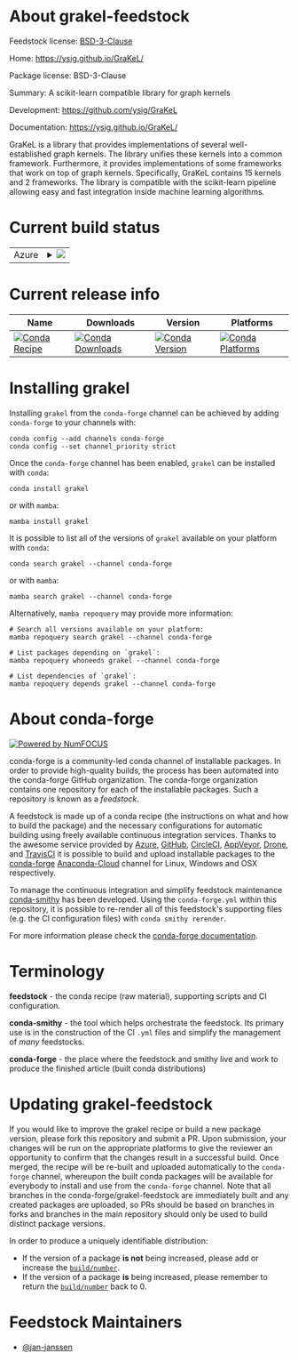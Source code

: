 About grakel-feedstock
======================

Feedstock license: [BSD-3-Clause](https://github.com/conda-forge/grakel-feedstock/blob/main/LICENSE.txt)

Home: https://ysig.github.io/GraKeL/

Package license: BSD-3-Clause

Summary: A scikit-learn compatible library for graph kernels

Development: https://github.com/ysig/GraKeL

Documentation: https://ysig.github.io/GraKeL/

GraKeL is a library that provides implementations of several
well-established graph kernels. The library unifies these kernels
into a common framework. Furthermore, it provides implementations of
some frameworks that work on top of graph kernels. Specifically,
GraKeL contains 15 kernels and 2 frameworks. The library is compatible
with the scikit-learn pipeline allowing easy and fast integration
inside machine learning algorithms.


Current build status
====================


<table>
    
  <tr>
    <td>Azure</td>
    <td>
      <details>
        <summary>
          <a href="https://dev.azure.com/conda-forge/feedstock-builds/_build/latest?definitionId=11495&branchName=main">
            <img src="https://dev.azure.com/conda-forge/feedstock-builds/_apis/build/status/grakel-feedstock?branchName=main">
          </a>
        </summary>
        <table>
          <thead><tr><th>Variant</th><th>Status</th></tr></thead>
          <tbody><tr>
              <td>linux_64_numpy1.22python3.8.____cpython</td>
              <td>
                <a href="https://dev.azure.com/conda-forge/feedstock-builds/_build/latest?definitionId=11495&branchName=main">
                  <img src="https://dev.azure.com/conda-forge/feedstock-builds/_apis/build/status/grakel-feedstock?branchName=main&jobName=linux&configuration=linux%20linux_64_numpy1.22python3.8.____cpython" alt="variant">
                </a>
              </td>
            </tr><tr>
              <td>linux_64_numpy1.22python3.9.____cpython</td>
              <td>
                <a href="https://dev.azure.com/conda-forge/feedstock-builds/_build/latest?definitionId=11495&branchName=main">
                  <img src="https://dev.azure.com/conda-forge/feedstock-builds/_apis/build/status/grakel-feedstock?branchName=main&jobName=linux&configuration=linux%20linux_64_numpy1.22python3.9.____cpython" alt="variant">
                </a>
              </td>
            </tr><tr>
              <td>osx_64_numpy1.22python3.8.____cpython</td>
              <td>
                <a href="https://dev.azure.com/conda-forge/feedstock-builds/_build/latest?definitionId=11495&branchName=main">
                  <img src="https://dev.azure.com/conda-forge/feedstock-builds/_apis/build/status/grakel-feedstock?branchName=main&jobName=osx&configuration=osx%20osx_64_numpy1.22python3.8.____cpython" alt="variant">
                </a>
              </td>
            </tr><tr>
              <td>osx_64_numpy1.22python3.9.____cpython</td>
              <td>
                <a href="https://dev.azure.com/conda-forge/feedstock-builds/_build/latest?definitionId=11495&branchName=main">
                  <img src="https://dev.azure.com/conda-forge/feedstock-builds/_apis/build/status/grakel-feedstock?branchName=main&jobName=osx&configuration=osx%20osx_64_numpy1.22python3.9.____cpython" alt="variant">
                </a>
              </td>
            </tr><tr>
              <td>win_64_numpy1.22python3.8.____cpython</td>
              <td>
                <a href="https://dev.azure.com/conda-forge/feedstock-builds/_build/latest?definitionId=11495&branchName=main">
                  <img src="https://dev.azure.com/conda-forge/feedstock-builds/_apis/build/status/grakel-feedstock?branchName=main&jobName=win&configuration=win%20win_64_numpy1.22python3.8.____cpython" alt="variant">
                </a>
              </td>
            </tr><tr>
              <td>win_64_numpy1.22python3.9.____cpython</td>
              <td>
                <a href="https://dev.azure.com/conda-forge/feedstock-builds/_build/latest?definitionId=11495&branchName=main">
                  <img src="https://dev.azure.com/conda-forge/feedstock-builds/_apis/build/status/grakel-feedstock?branchName=main&jobName=win&configuration=win%20win_64_numpy1.22python3.9.____cpython" alt="variant">
                </a>
              </td>
            </tr>
          </tbody>
        </table>
      </details>
    </td>
  </tr>
</table>

Current release info
====================

| Name | Downloads | Version | Platforms |
| --- | --- | --- | --- |
| [![Conda Recipe](https://img.shields.io/badge/recipe-grakel-green.svg)](https://anaconda.org/conda-forge/grakel) | [![Conda Downloads](https://img.shields.io/conda/dn/conda-forge/grakel.svg)](https://anaconda.org/conda-forge/grakel) | [![Conda Version](https://img.shields.io/conda/vn/conda-forge/grakel.svg)](https://anaconda.org/conda-forge/grakel) | [![Conda Platforms](https://img.shields.io/conda/pn/conda-forge/grakel.svg)](https://anaconda.org/conda-forge/grakel) |

Installing grakel
=================

Installing `grakel` from the `conda-forge` channel can be achieved by adding `conda-forge` to your channels with:

```
conda config --add channels conda-forge
conda config --set channel_priority strict
```

Once the `conda-forge` channel has been enabled, `grakel` can be installed with `conda`:

```
conda install grakel
```

or with `mamba`:

```
mamba install grakel
```

It is possible to list all of the versions of `grakel` available on your platform with `conda`:

```
conda search grakel --channel conda-forge
```

or with `mamba`:

```
mamba search grakel --channel conda-forge
```

Alternatively, `mamba repoquery` may provide more information:

```
# Search all versions available on your platform:
mamba repoquery search grakel --channel conda-forge

# List packages depending on `grakel`:
mamba repoquery whoneeds grakel --channel conda-forge

# List dependencies of `grakel`:
mamba repoquery depends grakel --channel conda-forge
```


About conda-forge
=================

[![Powered by
NumFOCUS](https://img.shields.io/badge/powered%20by-NumFOCUS-orange.svg?style=flat&colorA=E1523D&colorB=007D8A)](https://numfocus.org)

conda-forge is a community-led conda channel of installable packages.
In order to provide high-quality builds, the process has been automated into the
conda-forge GitHub organization. The conda-forge organization contains one repository
for each of the installable packages. Such a repository is known as a *feedstock*.

A feedstock is made up of a conda recipe (the instructions on what and how to build
the package) and the necessary configurations for automatic building using freely
available continuous integration services. Thanks to the awesome service provided by
[Azure](https://azure.microsoft.com/en-us/services/devops/), [GitHub](https://github.com/),
[CircleCI](https://circleci.com/), [AppVeyor](https://www.appveyor.com/),
[Drone](https://cloud.drone.io/welcome), and [TravisCI](https://travis-ci.com/)
it is possible to build and upload installable packages to the
[conda-forge](https://anaconda.org/conda-forge) [Anaconda-Cloud](https://anaconda.org/)
channel for Linux, Windows and OSX respectively.

To manage the continuous integration and simplify feedstock maintenance
[conda-smithy](https://github.com/conda-forge/conda-smithy) has been developed.
Using the ``conda-forge.yml`` within this repository, it is possible to re-render all of
this feedstock's supporting files (e.g. the CI configuration files) with ``conda smithy rerender``.

For more information please check the [conda-forge documentation](https://conda-forge.org/docs/).

Terminology
===========

**feedstock** - the conda recipe (raw material), supporting scripts and CI configuration.

**conda-smithy** - the tool which helps orchestrate the feedstock.
                   Its primary use is in the construction of the CI ``.yml`` files
                   and simplify the management of *many* feedstocks.

**conda-forge** - the place where the feedstock and smithy live and work to
                  produce the finished article (built conda distributions)


Updating grakel-feedstock
=========================

If you would like to improve the grakel recipe or build a new
package version, please fork this repository and submit a PR. Upon submission,
your changes will be run on the appropriate platforms to give the reviewer an
opportunity to confirm that the changes result in a successful build. Once
merged, the recipe will be re-built and uploaded automatically to the
`conda-forge` channel, whereupon the built conda packages will be available for
everybody to install and use from the `conda-forge` channel.
Note that all branches in the conda-forge/grakel-feedstock are
immediately built and any created packages are uploaded, so PRs should be based
on branches in forks and branches in the main repository should only be used to
build distinct package versions.

In order to produce a uniquely identifiable distribution:
 * If the version of a package **is not** being increased, please add or increase
   the [``build/number``](https://docs.conda.io/projects/conda-build/en/latest/resources/define-metadata.html#build-number-and-string).
 * If the version of a package **is** being increased, please remember to return
   the [``build/number``](https://docs.conda.io/projects/conda-build/en/latest/resources/define-metadata.html#build-number-and-string)
   back to 0.

Feedstock Maintainers
=====================

* [@jan-janssen](https://github.com/jan-janssen/)

